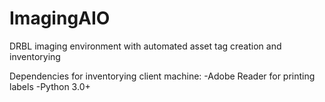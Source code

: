 # ImagingAIO
DRBL imaging environment with automated asset tag creation and inventorying

Dependencies for inventorying client machine:
-Adobe Reader for printing labels
-Python 3.0+

